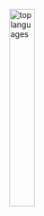 

<!--
**ning-2021/ning-2021** is a ✨ _special_ ✨ repository because its `README.md` (this file) appears on your GitHub profile.
<p align="center">
  <a href="https://github.com/ning-2021">
    <img alt="Strek Stats" height="260" src="https://streak-stats.demolab.com/?user=ning-2021&theme=gotham" />
    <img alt="Top languages" height="260" src="https://github-readme-stats.vercel.app/api/top-langs/?username=ning-2021&layout=pie&theme=gotham" />
    <img height="360" width="300" alt="last month" src="https://github-readme-activity-graph.vercel.app/graph?username=ning-2021&custom_title=my%20contributions%20in%20the%20last%20month&theme=gotham" />
  </a>
</p>
[![Top Langs](https://github-readme-stats.vercel.app/api/top-langs/?username=ning-2021&layout=pie)](https://github.com/ning-2021/github-readme-stats)
[![GitHub Streak](https://streak-stats.demolab.com/?user=ning-2021&theme=dark)](https://git.io/streak-stats)

Here are some ideas to get you started:
- 🍎 I'm currently learning Java: [Java Practice](https://github.com/ning-2021/Java_Programming_Exercise)
- 🏗️ I’m building, deploying and scaling a backend system for ratings and reviews to support the frontend for an e-commerce website: [System Design Project](https://github.com/daz-sdc/sdc-reviews)
- 💻 In addition to working on the project and learning Java, I'm also practicing Data Structures and Algorithms using Java: [DSA Practice](https://github.com/ning-2021/DSA_Practice_Dongning)
- 👥 I also have experience working in groups. Here are group projects we have worked together on at Hack Reactor: [Baby Coin](https://github.com/babycoin-inc/babycoin) and [Comnhi](https://github.com/rpp2204-fec-lycheejelly/comnhi)

### About me
- 👩🏻‍💻 I have a passion working with machine learning and backend development
- 🧮 Prior to my programming journey, I got my M.S. degree in Mathematics

### Github statistics
<p align="left">
    <img width="50%" alt="last year" src="http://github-profile-summary-cards.vercel.app/api/cards/profile-details?username=ning-2021" />
    <img width="20%" alt="top languages" src="https://github-readme-stats.vercel.app/api/top-langs/?username=ning-2021&layout=pie" />
</p>

### Github statistics
[![Top Langs](https://github-readme-stats.vercel.app/api/top-langs/?username=ning-2021&layout=pie)](https://github.com/ning-2021/github-readme-stats)
# Hi, I'm Dongning :smile: Welcome to My GitHub! 

  ### Connect with me
<p align="left">
  <a href="https://www.linkedin.com/in/dongningsong/"><img src="https://img.shields.io/badge/LinkedIn-0077B5?style=for-the-badge&logo=linkedin&logoColor=white"/></a>
</p>

### Skill set
<p align="left">
  <img src="https://img.shields.io/badge/Java-007396?style=for-the-badge&logo=Java&logoColor=white">
  <img src="https://img.shields.io/badge/python-3670A0?style=for-the-badge&logo=python&logoColor=ffdd54">
  <img src="https://img.shields.io/badge/C++-00599C?style=for-the-badge&logo=C%2B%2B&logoColor=white">
  <img src="https://img.shields.io/badge/PostgreSQL-316192?style=for-the-badge&logo=postgresql&logoColor=white" >
  <img src="https://img.shields.io/badge/MySQL-005C84?style=for-the-badge&logo=mysql&logoColor=white" >
  <img src="https://img.shields.io/badge/JavaScript-F7DF1E?style=for-the-badge&logo=javascript&logoColor=black" >
  <img src="https://img.shields.io/badge/Microsoft_Excel-217346?style=for-the-badge&logo=microsoft-excel&logoColor=white" >
<!--   <img src="https://img.shields.io/badge/Node.js-43853D?style=for-the-badge&logo=node.js&logoColor=white" > -->
<!--   <img src="https://img.shields.io/badge/Express-000000?style=for-the-badge&logo=express&logoColor=white" > -->
<!--   <img src="https://img.shields.io/badge/Spring%20Boot-6DB33F?logo=springboot&logoColor=fff&style=for-the-badge" > -->
<!--   <img src="https://img.shields.io/badge/Amazon_Web_Services-232F3E?style=for-the-badge&logo=amazon-aws&logoColor=white" > -->
<!--   <img src="https://img.shields.io/badge/redis-%23DD0031.svg?&style=for-the-badge&logo=redis&logoColor=white" > -->
<!--   <img src="https://img.shields.io/badge/GIT-E44C30?style=for-the-badge&logo=git&logoColor=white" >
  <img src="https://img.shields.io/badge/Linux-FCC624?style=for-the-badge&logo=linux&logoColor=black" > -->
<!--   <img src="https://img.shields.io/badge/MongoDB-4EA94B?style=for-the-badge&logo=mongodb&logoColor=white" > -->
<!--   <img src="https://img.shields.io/badge/React-20232A?style=for-the-badge&logo=react&logoColor=61DAFB" >
  <img src="https://img.shields.io/badge/HTML5-E34F26?style=for-the-badge&logo=html5&logoColor=white" >
  <img src="https://img.shields.io/badge/CSS3-1572B6?style=for-the-badge&logo=css3&logoColor=white" > -->
</p>

  



<p align="left">
<!--     <img width="50%" alt="last year" src="http://github-profile-summary-cards.vercel.app/api/cards/profile-details?username=ning-2021" /> -->
    <img width="30%" alt="top languages" src="https://github-readme-stats.vercel.app/api/top-langs/?username=ning-2021&hide=css,html,jupyter%20notebook" />
</p>




